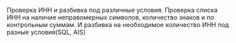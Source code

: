 Проверка ИНН и разбивка под различные условия.
Проверка списка ИНН на наличие неправомерных символов, количество знаков и по контрольным суммам. 
И разбивка на необходимое количество ИНН под разные условия(SQL, AIS)
